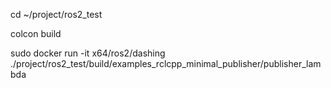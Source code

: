 cd ~/project/ros2_test

colcon build

sudo docker run -it x64/ros2/dashing ./project/ros2_test/build/examples_rclcpp_minimal_publisher/publisher_lambda
